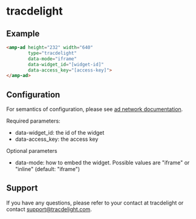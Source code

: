 <!---
Copyright 2019 The AMP HTML Authors. All Rights Reserved.

Licensed under the Apache License, Version 2.0 (the "License");
you may not use this file except in compliance with the License.
You may obtain a copy of the License at

      http://www.apache.org/licenses/LICENSE-2.0

Unless required by applicable law or agreed to in writing, software
distributed under the License is distributed on an "AS-IS" BASIS,
WITHOUT WARRANTIES OR CONDITIONS OF ANY KIND, either express or implied.
See the License for the specific language governing permissions and
limitations under the License.
-->

# tracdelight

## Example

```html
<amp-ad height="232" width="640"
        type="tracdelight"
        data-mode="iframe"
        data-widget_id="[widget-id]"
        data-access_key="[access-key]">
</amp-ad>
```

## Configuration

For semantics of configuration, please see [ad network documentation](http://docs.tracdelight.com/).

Required parameters:
- data-widget_id: the id of the widget
- data-access_key: the access key

Optional parameters
- data-mode: how to embed the widget. Possible values are "iframe" or "inline" (default: "iframe")


## Support

If you have any questions, please refer to your contact at tracdelight or contact support@tracdelight.com.
